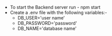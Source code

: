 - To start the Backend server run - npm start
- Create a .env file with the following variables:-
  - DB_USER='user name'
  - DB_PASSWORD='password'
  - DB_NAME='database name'
